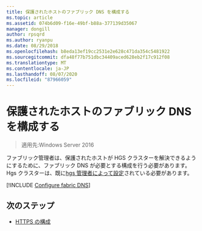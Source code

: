 ```yaml
---
title: 保護されたホストのファブリック DNS を構成する
ms.topic: article
ms.assetid: 074b6d09-f16e-49bf-b88a-377139d35067
manager: dongill
author: rpsqrd
ms.author: ryanpu
ms.date: 08/29/2018
ms.openlocfilehash: b8eda13ef19cc2531e2e628c471da354c5481922
ms.sourcegitcommit: dfa48f77b751dbc34409aced628eb2f17c912f08
ms.translationtype: MT
ms.contentlocale: ja-JP
ms.lasthandoff: 08/07/2020
ms.locfileid: "87966059"
---
```

# <a name="configure-the-fabric-dns-for-guarded-hosts"></a>保護されたホストのファブリック DNS を構成する

>適用先:Windows Server 2016

ファブリック管理者は、保護されたホストが HGS クラスターを解決できるようにするために、ファブリック DNS が必要とする構成を行う必要があります。
Hgs クラスターは、既に[hgs 管理者によって設定](/WindowsServerDocs/virtualization/guarded-fabric-shielded-vm/guarded-fabric-setting-up-the-host-guardian-service-hgs.md)されている必要があります。

[!INCLUDE [Configure fabric DNS](../../../includes/guarded-fabric-configure-fabric-dns.md)]


## <a name="next-step"></a>次のステップ

- [HTTPS の構成](guarded-fabric-configure-hgs-https.md)
